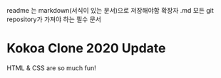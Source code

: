 readme 는 markdown(서식이 있는 문서)으로 저장해야함
확장자 .md
모든 git repository가 가져야 하는 필수 문서

# Kokoa Clone 2020 Update

HTML & CSS are so much fun!